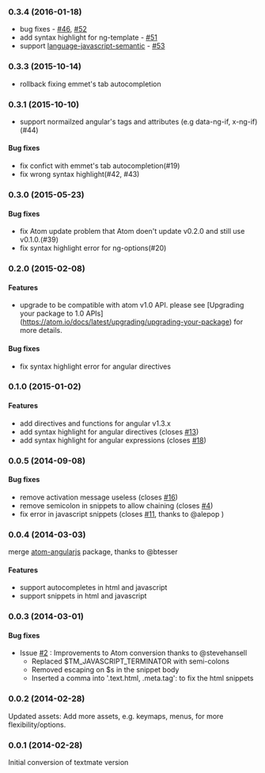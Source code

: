 ### 0.3.4 (2016-01-18)
* bug fixes -
  [#46](https://github.com/angular-ui/AngularJS-Atom/pull/46),
  [#52](https://github.com/angular-ui/AngularJS-Atom/pull/52)
* add syntax highlight for ng-template -
  [#51](https://github.com/angular-ui/AngularJS-Atom/pull/51)
* support [language-javascript-semantic](https://atom.io/packages/language-javascript-semantic) -
  [#53](https://github.com/angular-ui/AngularJS-Atom/pull/53)

### 0.3.3 (2015-10-14)
* rollback fixing emmet's tab autocompletion

### 0.3.1 (2015-10-10)

* support normailzed angular's tags and attributes
  (e.g data-ng-if, x-ng-if)(#44)

#### Bug fixes
* fix confict with emmet's tab autocompletion(#19)
* fix wrong syntax highlight(#42, #43)

### 0.3.0 (2015-05-23)

#### Bug fixes
* fix Atom update problem that Atom doen't update
  v0.2.0 and still use v0.1.0.(#39)
* fix syntax highlight error for ng-options(#20)

### 0.2.0 (2015-02-08)

#### Features
* upgrade to be compatible with atom v1.0 API.
  please see [Upgrading your package to 1.0 APIs]
  (https://atom.io/docs/latest/upgrading/upgrading-your-package) for more details.

#### Bug fixes
* fix syntax highlight error for angular directives

### 0.1.0 (2015-01-02)

#### Features
* add directives and functions for angular v1.3.x
* add syntax highlight for angular directives
  (closes [#13](https://github.com/angular-ui/AngularJS-Atom/issues/13))
* add syntax highlight for angular expressions
  (closes [#18](https://github.com/angular-ui/AngularJS-Atom/issues/18))

### 0.0.5 (2014-09-08)

#### Bug fixes
* remove activation message useless
  (closes [#16](https://github.com/angular-ui/AngularJS-Atom/issues/16))
* remove semicolon in snippets to allow chaining
  (closes [#4](https://github.com/angular-ui/AngularJS-Atom/issues/4))
* fix error in javascript snippets
  (closes [#11](https://github.com/angular-ui/AngularJS-Atom/issues/11),
  thanks to @alepop )

### 0.0.4 (2014-03-03)
merge [atom-angularjs](https://github.com/outsideris/atom-angularjs) package,
thanks to @btesser

#### Features
* support autocompletes in html and javascript
* support snippets in html and javascript

### 0.0.3 (2014-03-01)

#### Bug fixes
* Issue [#2](https://github.com/angular-ui/AngularJS-Atom/pull/2) :
  Improvements to Atom conversion thanks to @stevehansell
    - Replaced $TM_JAVASCRIPT_TERMINATOR with semi-colons
    - Removed escaping on $s in the snippet body
    - Inserted a comma into '.text.html, .meta.tag': to fix the html snippets

### 0.0.2 (2014-02-28)
Updated assets: Add more assets, e.g. keymaps, menus, for more flexibility/options.

### 0.0.1 (2014-02-28)
Initial conversion of textmate version
